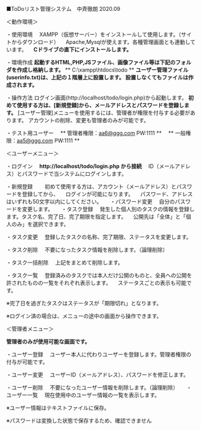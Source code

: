 ■ToDoリスト管理システム　中斉徹朗 2020.09

＜動作環境＞

・使用環境
　XAMPP（仮想サーバー）をインストールして使用します。（サイトからダウンロード）
　Apache,Mysqlが使えます。各種管理画面とも連動しています。
　**Cドライブの直下にインストールします。**

・環境作成
  **起動するHTML,PHP,JSファイル、画像ファイル等は下記のフォルダを作成し格納します。**
  ** C:\xampp\htdocs\todo **
  **ユーザー管理ファイル(userinfo.txt)は、上記の１階層上に設置します。
    設置しなくてもファイルは作成されます。**

・操作方法
  ログイン画面(http://localhost/todo/login.php)から起動します。
  **初めて使用する方は、[新規登録]から、メールアドレスとパスワードを登録します。**
  [ユーザー管理]メニューを使用するには、管理者が権限を付与する必要があります。
  アカウントの削除、変更も管理者のみが可能です。
  
・テスト用ユーザー
　** 管理者権限：aa6@ggg.com PW:1111 **
　** 一般権限：aa5@ggg.com PW:1111 **

＜ユーザーメニュー＞

・ログイン
　**http://localhost/todo/login.php から接続**
　ID（メールアドレス）とパスワードで当システムにログインします。

・新規登録
　　初めて使用する方は、アカウント（メールアドレス）とパスワードを登録してから、
　ログインが可能になります。
　パスワード、アドレスはいずれも50文字以内にしてください。
　
・パスワード変更
　自分のパスワードを変更します。
　
・タスク登録
　発生した個人別のタスクの情報を登録します。タスク名、完了日、完了期限を指定します。
　公開先は「全体」と「個人のみ」を選択できます。

・タスク変更
　登録したタスクの名称、完了期限、ステータスを変更します。

・タスク削除
　不要になったタスク情報を削除します。（論理削除）

・タスク一括削除
　上記をまとめて削除します。

・タスク一覧
　登録済みのタスクでは本人だけ公開のものと、全員への公開を許されたものの一覧をそれぞれ表示します。
　ステータスごとの表示も可能です。



※完了日を過ぎたタスクはステータスが「期限切れ」となります。

※ログイン済の場合は、メニューの途中の画面から操作できます。

＜管理者メニュー＞

**管理者のみが使用可能な画面です。**

・ユーザー登録
　ユーザー本人に代わりユーザーを登録します。管理者権限の付与が可能です。

・ユーザー変更
　ユーザーID（メールアドレス）、パスワードを修正します。


・ユーザー削除
　不要になったユーザー情報を削除します。（論理削除）
　
・ユーザー一覧
　現在使用中のユーザー情報の一覧を表示します。

※ユーザー情報はテキストファイルに保存。

※パスワードは変換した状態で保存するため、確認できません
